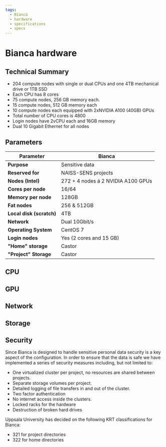 ```yaml
---
tags:
  - Bianca
  - hardware
  - specifications
  - specs
---
```


# Bianca hardware

## Technical Summary

- 204 compute nodes with single or dual CPUs and one 4TB mechanical drive or 1TB SSD
- Each CPU has 8 cores
- 75 compute nodes, 256 GB memory each.
- 15 compute nodes, 512 GB memory each
- 10 compute nodes each equipped with 2xNVIDIA A100 (40GB) GPUs
- Total number of CPU cores is 4800
- Login nodes have 2vCPU each and 16GB memory
- Dual 10 Gigabit Ethernet for all nodes

## Parameters

Parameter               |Bianca
------------------------|-----------------------------------
**Purpose**             |Sensitive data
**Reserved for**        |NAISS-SENS projects
**Nodes (Intel)**       |272 + 4 nodes á 2 NVIDIA A100 GPUs
**Cores per node**      |16/64
**Memory per node**     |128GB
**Fat nodes**           |256 & 512GB
**Local disk (scratch)**|4TB
**Network**             |Dual 10Gbit/s
**Operating System**    |CentOS 7
**Login nodes**         |Yes (2 cores and 15 GB)
**"Home" storage**      |Castor
**"Project" Storage**   |Castor

## CPU

## GPU

## Network

## Storage

## Security

Since Bianca is designed to handle sensitive personal data security is a key aspect of the configuration. In order to ensure that the data is safe we have implemented a series of security measures including, but not limited to:

- One virtualized cluster per project, no resources are shared between projects.
- Separate storage volumes per project.
- Detailed logging of file transfers in and out of the cluster.
- Two factor authentication
- No internet access inside the clusters.
- Locked racks for the hardware
- Destruction of broken hard drives

Uppsala University has decided on the following KRT classifications for Bianca:

- 321 for project directories
- 322 for home directories
